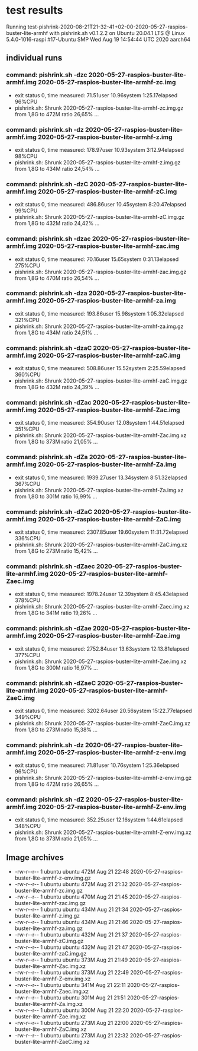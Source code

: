 # test results

Running test-pishrink-2020-08-21T21-32-41+02-00-2020-05-27-raspios-buster-lite-armhf with pishrink.sh v0.1.2.2 on Ubuntu 20.04.1 LTS @ Linux 5.4.0-1016-raspi #17-Ubuntu SMP Wed Aug 19 14:54:44 UTC 2020 aarch64

## individual runs

### command: pishrink.sh -dzc 2020-05-27-raspios-buster-lite-armhf.img 2020-05-27-raspios-buster-lite-armhf-zc.img

- exit status 0, time measured: 71.51user 10.96system 1:25.17elapsed 96%CPU
- pishrink.sh: Shrunk 2020-05-27-raspios-buster-lite-armhf-zc.img.gz from 1,8G to 472M ratio 26,65% ...

### command: pishrink.sh -dz 2020-05-27-raspios-buster-lite-armhf.img 2020-05-27-raspios-buster-lite-armhf-z.img

- exit status 0, time measured: 178.97user 10.93system 3:12.94elapsed 98%CPU
- pishrink.sh: Shrunk 2020-05-27-raspios-buster-lite-armhf-z.img.gz from 1,8G to 434M ratio 24,54% ...

### command: pishrink.sh -dzC 2020-05-27-raspios-buster-lite-armhf.img 2020-05-27-raspios-buster-lite-armhf-zC.img

- exit status 0, time measured: 486.86user 10.45system 8:20.47elapsed 99%CPU
- pishrink.sh: Shrunk 2020-05-27-raspios-buster-lite-armhf-zC.img.gz from 1,8G to 432M ratio 24,42% ...

### command: pishrink.sh -dzac 2020-05-27-raspios-buster-lite-armhf.img 2020-05-27-raspios-buster-lite-armhf-zac.img

- exit status 0, time measured: 70.16user 15.65system 0:31.13elapsed 275%CPU
- pishrink.sh: Shrunk 2020-05-27-raspios-buster-lite-armhf-zac.img.gz from 1,8G to 470M ratio 26,54% ...

### command: pishrink.sh -dza 2020-05-27-raspios-buster-lite-armhf.img 2020-05-27-raspios-buster-lite-armhf-za.img

- exit status 0, time measured: 193.86user 15.98system 1:05.32elapsed 321%CPU
- pishrink.sh: Shrunk 2020-05-27-raspios-buster-lite-armhf-za.img.gz from 1,8G to 434M ratio 24,51% ...

### command: pishrink.sh -dzaC 2020-05-27-raspios-buster-lite-armhf.img 2020-05-27-raspios-buster-lite-armhf-zaC.img

- exit status 0, time measured: 508.86user 15.52system 2:25.59elapsed 360%CPU
- pishrink.sh: Shrunk 2020-05-27-raspios-buster-lite-armhf-zaC.img.gz from 1,8G to 432M ratio 24,39% ...

### command: pishrink.sh -dZac 2020-05-27-raspios-buster-lite-armhf.img 2020-05-27-raspios-buster-lite-armhf-Zac.img

- exit status 0, time measured: 354.90user 12.08system 1:44.51elapsed 351%CPU
- pishrink.sh: Shrunk 2020-05-27-raspios-buster-lite-armhf-Zac.img.xz from 1,8G to 373M ratio 21,05% ...

### command: pishrink.sh -dZa 2020-05-27-raspios-buster-lite-armhf.img 2020-05-27-raspios-buster-lite-armhf-Za.img

- exit status 0, time measured: 1939.27user 13.34system 8:51.32elapsed 367%CPU
- pishrink.sh: Shrunk 2020-05-27-raspios-buster-lite-armhf-Za.img.xz from 1,8G to 301M ratio 16,99% ...

### command: pishrink.sh -dZaC 2020-05-27-raspios-buster-lite-armhf.img 2020-05-27-raspios-buster-lite-armhf-ZaC.img

- exit status 0, time measured: 2307.85user 19.60system 11:31.72elapsed 336%CPU
- pishrink.sh: Shrunk 2020-05-27-raspios-buster-lite-armhf-ZaC.img.xz from 1,8G to 273M ratio 15,42% ...

### command: pishrink.sh -dZaec 2020-05-27-raspios-buster-lite-armhf.img 2020-05-27-raspios-buster-lite-armhf-Zaec.img

- exit status 0, time measured: 1978.24user 12.39system 8:45.43elapsed 378%CPU
- pishrink.sh: Shrunk 2020-05-27-raspios-buster-lite-armhf-Zaec.img.xz from 1,8G to 341M ratio 19,26% ...

### command: pishrink.sh -dZae 2020-05-27-raspios-buster-lite-armhf.img 2020-05-27-raspios-buster-lite-armhf-Zae.img

- exit status 0, time measured: 2752.84user 13.63system 12:13.81elapsed 377%CPU
- pishrink.sh: Shrunk 2020-05-27-raspios-buster-lite-armhf-Zae.img.xz from 1,8G to 300M ratio 16,97% ...

### command: pishrink.sh -dZaeC 2020-05-27-raspios-buster-lite-armhf.img 2020-05-27-raspios-buster-lite-armhf-ZaeC.img

- exit status 0, time measured: 3202.64user 20.56system 15:22.77elapsed 349%CPU
- pishrink.sh: Shrunk 2020-05-27-raspios-buster-lite-armhf-ZaeC.img.xz from 1,8G to 273M ratio 15,38% ...

### command: pishrink.sh -dz 2020-05-27-raspios-buster-lite-armhf.img 2020-05-27-raspios-buster-lite-armhf-z-env.img

- exit status 0, time measured: 71.81user 10.76system 1:25.36elapsed 96%CPU
- pishrink.sh: Shrunk 2020-05-27-raspios-buster-lite-armhf-z-env.img.gz from 1,8G to 472M ratio 26,65% ...

### command: pishrink.sh -dZ 2020-05-27-raspios-buster-lite-armhf.img 2020-05-27-raspios-buster-lite-armhf-Z-env.img

- exit status 0, time measured: 352.25user 12.16system 1:44.61elapsed 348%CPU
- pishrink.sh: Shrunk 2020-05-27-raspios-buster-lite-armhf-Z-env.img.xz from 1,8G to 373M ratio 21,05% ...

## Image archives

- -rw-r--r-- 1 ubuntu ubuntu 472M Aug 21 22:48 2020-05-27-raspios-buster-lite-armhf-z-env.img.gz
- -rw-r--r-- 1 ubuntu ubuntu 472M Aug 21 21:32 2020-05-27-raspios-buster-lite-armhf-zc.img.gz
- -rw-r--r-- 1 ubuntu ubuntu 470M Aug 21 21:45 2020-05-27-raspios-buster-lite-armhf-zac.img.gz
- -rw-r--r-- 1 ubuntu ubuntu 434M Aug 21 21:34 2020-05-27-raspios-buster-lite-armhf-z.img.gz
- -rw-r--r-- 1 ubuntu ubuntu 434M Aug 21 21:46 2020-05-27-raspios-buster-lite-armhf-za.img.gz
- -rw-r--r-- 1 ubuntu ubuntu 432M Aug 21 21:37 2020-05-27-raspios-buster-lite-armhf-zC.img.gz
- -rw-r--r-- 1 ubuntu ubuntu 432M Aug 21 21:47 2020-05-27-raspios-buster-lite-armhf-zaC.img.gz
- -rw-r--r-- 1 ubuntu ubuntu 373M Aug 21 21:49 2020-05-27-raspios-buster-lite-armhf-Zac.img.xz
- -rw-r--r-- 1 ubuntu ubuntu 373M Aug 21 22:49 2020-05-27-raspios-buster-lite-armhf-Z-env.img.xz
- -rw-r--r-- 1 ubuntu ubuntu 341M Aug 21 22:11 2020-05-27-raspios-buster-lite-armhf-Zaec.img.xz
- -rw-r--r-- 1 ubuntu ubuntu 301M Aug 21 21:51 2020-05-27-raspios-buster-lite-armhf-Za.img.xz
- -rw-r--r-- 1 ubuntu ubuntu 300M Aug 21 22:20 2020-05-27-raspios-buster-lite-armhf-Zae.img.xz
- -rw-r--r-- 1 ubuntu ubuntu 273M Aug 21 22:00 2020-05-27-raspios-buster-lite-armhf-ZaC.img.xz
- -rw-r--r-- 1 ubuntu ubuntu 273M Aug 21 22:32 2020-05-27-raspios-buster-lite-armhf-ZaeC.img.xz
